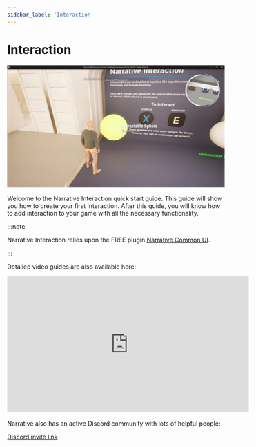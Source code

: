```yaml
---
sidebar_label: 'Interaction'
---
```


# Interaction

![Introduction.jpg](/img/interaction/Introduction.jpg)

Welcome to the Narrative Interaction quick start guide. This guide will show you how to create your first interaction. After this guide, you will know how to add interaction to your game with all the necessary functionality.

:::note

Narrative Interaction relies upon the FREE plugin [Narrative Common UI](/common-ui).

:::

Detailed video guides are also available here:

<iframe width="560" height="315" src="https://www.youtube.com/embed/VDCu9ulTaJc?si=pEhFAB4cBuPIf9OB" title="YouTube video player" frameborder="0" allow="accelerometer; autoplay; clipboard-write; encrypted-media; gyroscope; picture-in-picture; web-share" referrerpolicy="strict-origin-when-cross-origin" allowfullscreen></iframe>

Narrative also has an active Discord community with lots of helpful people:

[Discord invite link](https://discord.gg/qyVJmpQ2Pn)

